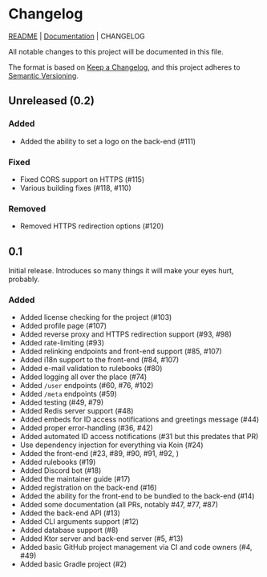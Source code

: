 # Changelog

[README](/README.md) | [Documentation](/docs/README.md) | CHANGELOG

All notable changes to this project will be documented in this file.

The format is based on [Keep a Changelog](https://keepachangelog.com/en/1.0.0/), and this project adheres to [Semantic Versioning](https://semver.org/spec/v2.0.0.html).

## Unreleased (0.2)

### Added

* Added the ability to set a logo on the back-end (#111)

### Fixed

* Fixed CORS support on HTTPS (#115)
* Various building fixes (#118, #110)

### Removed

* Removed HTTPS redirection options (#120)

## 0.1

Initial release. Introduces so many things it will make your eyes hurt, probably.

### Added

* Added license checking for the project (#103)
* Added profile page (#107)
* Added reverse proxy and HTTPS redirection support (#93, #98)
* Added rate-limiting (#93)
* Added relinking endpoints and front-end support (#85, #107)
* Added i18n support to the front-end (#84, #107)
* Added e-mail validation to rulebooks (#80)
* Added logging all over the place (#74)
* Added `/user` endpoints (#60, #76, #102)
* Added `/meta` endpoints (#59)
* Added testing (#49, #79)
* Added Redis server support (#48)
* Added embeds for ID access notifications and greetings message (#44)
* Added proper error-handling (#36, #42)
* Added automated ID access notifications (#31 but this predates that PR)
* Use dependency injection for everything via Koin (#24)
* Added the front-end (#23, #89, #90, #91, #92, )
* Added rulebooks (#19)
* Added Discord bot (#18)
* Added the maintainer guide (#17)
* Added registration on the back-end (#16)
* Added the ability for the front-end to be bundled to the back-end (#14)
* Added some documentation (all PRs, notably #47, #77, #87)
* Added the back-end API (#13) 
* Added CLI arguments support (#12)
* Added database support (#8)
* Added Ktor server and back-end server (#5, #13)
* Added basic GitHub project management via CI and code owners (#4, #49)
* Added basic Gradle project (#2)